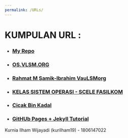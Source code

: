 ```yaml
---
permalink: /URLs/
---
```


# KUMPULAN URL :

* ### [My Repo](https://github.com/kurilham19/os201)
* ### [OS.VLSM.ORG](https://os.vlsm.org)
* ### [Rahmat M Samik-Ibrahim VauLSMorg](https://rahmatm.samik-ibrahim.vlsm.org)
* ### [KELAS SISTEM OPERASI - SCELE FASILKOM](https://scele.cs.ui.ac.id/course/view.php?id=822)
* ### [Cicak Bin Kadal](https://rms46.github.io)
* ### [GitHUb Pages + Jekyll Tutorial](https://extra182.vlsm.org/)


Kurnia Ilham Wijayadi (kurilham19) - 1806147022
